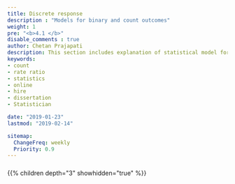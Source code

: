 ```yaml
---
title: Discrete response
description : "Models for binary and count outcomes"
weight: 1
pre: "<b>4.1 </b>"
disable_comments : true
author: Chetan Prajapati
description: This section includes explanation of statistical model for discrete data in R.hire freelance statistician online for statistics help in dissertation. 
keywords:
- count
- rate ratio
- statistics
- online
- hire
- dissertation
- Statistician

date: "2019-01-23"
lastmod: "2019-02-14"

sitemap:
  ChangeFreq: weekly
  Priority: 0.9
---
```


#####   

{{% children depth="3" showhidden="true" %}}